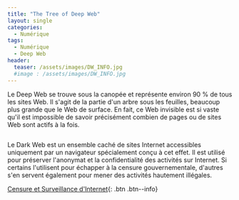 ```yaml
---
title: "The Tree of Deep Web"
layout: single
categories:
  - Numérique 
tags:
  - Numérique
  - Deep Web
header:
  teaser: /assets/images/DW_INFO.jpg
  #image : /assets/images/DW_INFO.jpg
---
```


Le Deep Web se trouve sous la canopée et représente environ 90 % de tous les sites Web. Il s'agit de la partie d'un arbre sous les feuilles, beaucoup plus grande que le Web de surface. En fait, ce Web invisible est si vaste qu'il est impossible de savoir précisément combien de pages ou de sites Web sont actifs à la fois.

<img src="{{ site.url }}{{ site.baseurl }}/assets/images/DW_INFO.jpg" alt="">

Le Dark Web est un ensemble caché de sites Internet accessibles uniquement par un navigateur spécialement conçu à cet effet. Il est utilisé pour préserver l'anonymat et la confidentialité des activités sur Internet. Si certains l'utilisent pour échapper à la censure gouvernementale, d'autres s'en servent également pour mener des activités hautement illégales.


[Censure et Surveillance d'Internet](https://www.laquadrature.net/){: .btn .btn--info}

